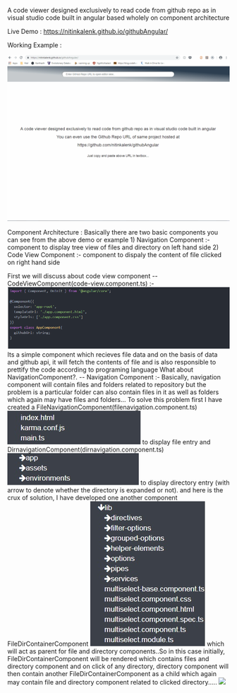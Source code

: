 A code viewer designed exclusively to read code from github repo as in visual studio code built in angular based wholely on component architecture

Live Demo : https://nitinkalenk.github.io/githubAngular/

Working Example : 

![](working.gif)

Component Architecture : 
    Basically there are two basic components you can see from the above demo or example
        1) Navigation Component :- component to display tree view of files and directory on left hand side
        2) Code View Component :- component to dispaly the content of file clicked on right hand side

First we will discuss about code view component
-- CodeViewComponent(code-view.component.ts) :-
        ![](images/code-view-component.jpg)
        Its a simple component which recieves file data and on the basis of data and github api, it will fetch the contents of file and is also responsible to prettify the code according to programing language
What about NavigationComponent?.
-- Navigation Component :- 
        Basically, navigation component will contain files and folders related to repository but the problem is a particular folder can also contain files in it as well as folders which again may have files and folders...
        To solve this problem first I have created a FileNavigationComponent(filenavigation.component.ts)
        ![](images/file-view-component.jpg) 
        to display file entry and DirnavigationComponent(dirnavigation.component.ts)
        ![](images/dir-component.jpg)
        to display directory entry (with arrow to denote whether the directory is expanded or not).
        and here is the crux of solution, I have developed one another component FileDirContainerComponent
        ![](images/container-component.jpg)
        which will act as parent for file and directory components..So in this case initially, FileDirContainerComponent will be rendered which contains files and directory component and on click of any directory, directory component will then contain another FileDirContainerComponent as a child which again may contain file and directory component related to clicked directory.....
        ![](images/nested-component.jpg)
